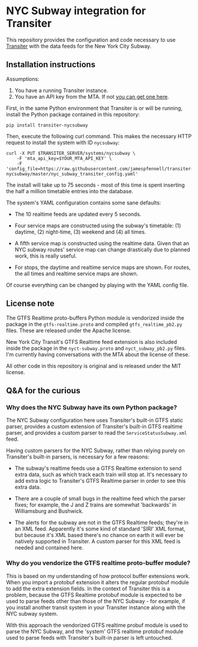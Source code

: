 # NYC Subway integration for Transiter

This repository provides the configuration and code necessary to 
use [Transiter](https://github.com/jamespfennell/transiter) with the data feeds for the New York City Subway.

## Installation instructions

Assumptions:

1. You have a running Transiter instance.
1. You have an API key from the MTA. If not [you can get one here](https://datamine.mta.info/user/register).

First, in the same Python environment that Transiter is or will be running,
install the Python package contained in this repository:

    pip install transiter-nycsubway

Then, execute the following curl
command. This makes the necessary HTTP request to install the system with ID `nycsubway`:

    curl -X PUT $TRANSITER_SERVER/systems/nycsubway \
        -F 'mta_api_key=$YOUR_MTA_API_KEY' \
        -F 'config_file=https://raw.githubusercontent.com/jamespfennell/transiter-nycsubway/master/nyc_subway_transiter_config.yaml'
        
The install will take up to 75 seconds - most of this time is spent
inserting the half a million timetable entries into the database.

The system's YAML configuration contains some sane defaults:

- The 10 realtime feeds are updated every 5 seconds.

- Four service maps are constructed using the subway's timetable: (1) daytime,
  (2) night-time, (3) weekend and (4) all times.
  
- A fifth service map is constructed using the realtime data.
  Given that an NYC subway routes' service map can change drastically
  due to planned work,
  this is really useful.

- For stops, the daytime and realtime service maps are shown.
  For routes, the all times and realtime service maps are shown.
  
Of course everything can be changed by playing with the YAML config file.


## License note

The GTFS Realtime proto-buffers Python module is vendorized inside the package in
the
`gtfs-realtime.proto` and compiled `gtfs_realtime_pb2.py` files.
These are 
released under the Apache license.

New York City Transit's GTFS Realtime feed extension is also included inside
the package in the `nyct-subway.proto` and `nyct_subway_pb2.py` files. 
I'm currently having conversations with the MTA about the license of these.

All other code in this repository is original and
is released under the MIT license.

## Q&A for the curious

### Why does the NYC Subway have its own Python package?

The NYC Subway configuration here uses Transiter's built-in GTFS static parser,
provides a custom extension of Transiter's built-in GTFS realtime parser, 
and provides a custom parser to read the `ServiceStatusSubway.xml` feed. 

Having custom parsers for the NYC Subway, rather than relying purely on 
Transiter's built-in parsers, is necessary for a few reasons:

- The subway's realtime feeds use a GTFS Realtime extension to send extra
    data, such as which track each train will stop at. It's necessary
    to add extra logic to Transiter's GTFS Realtime parser in order to see
    this extra data.
    
- There are a couple of small bugs in the realtime feed which
    the parser fixes; for example, the J and Z trains are somewhat 'backwards'
    in Williamsburg and Bushwick.

- The alerts for the subway are not in the GTFS Realtime feeds; they're in an XML
    feed. Apparently it's some kind of standard 'SIRI' XML format,
    but because it's XML based there's no chance on earth it will ever be
    natively supported in Transiter.
     A custom parser for this XML feed is needed and contained here.

### Why do you vendorize the GTFS realtime proto-buffer module?

This is based on my understanding of how protocol buffer extensions work.
When you import a protobuf extension it alters
 the regular protobuf module to add the extra extension fields.
 In the context of Transiter this is a problem, because the 
 GTFS Realtime protobuf
 module is expected to be used to parse feeds other than those of the NYC Subway - 
 for example, if you install another transit system in your Transiter instance
 along with the NYC subway system.

With this approach the vendorized GTFS realtime 
probuf module is used to parse the NYC Subway, and 
the 'system' GTFS realtime
protobuf module used to parse feeds with Transiter's
built-in parser is left untouched.


